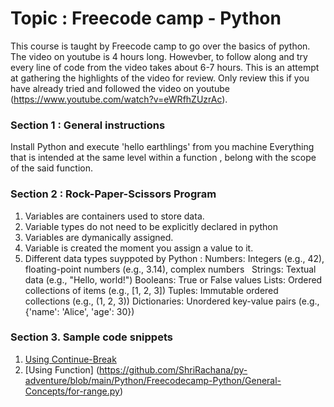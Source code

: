 # Topic : Freecode camp - Python
This course is taught by Freecode camp to go over the basics of python. The video on youtube is 4 hours long. Howevber, to follow along and try every line of code from the video takes about 6-7 hours. This is an attempt at gathering the highlights of the video for review. Only review this if you have already tried and followed the video on youtube (https://www.youtube.com/watch?v=eWRfhZUzrAc).
### Section 1 : General instructions 
Install Python and execute 'hello earthlings' from you machine
Everything that is intended at the same level within a function , belong with the scope of the said function. 
### Section 2 : Rock-Paper-Scissors Program 
1. Variables are containers used to store data.
2. Variable types do not need to be explicitly declared in python
3. Variables are dymanically assigned. 
4. Variable is created the moment you assign a value to it. 
5. Different data types suyppoted by Python : 
    Numbers: Integers (e.g., 42), floating-point numbers (e.g., 3.14), complex numbers   
    Strings: Textual data (e.g., "Hello, world!")
    Booleans: True or False values
    Lists: Ordered collections of items (e.g., [1, 2, 3])
    Tuples: Immutable ordered collections (e.g., (1, 2, 3))
    Dictionaries: Unordered key-value pairs (e.g., {'name': 'Alice', 'age': 30})

### Section 3. Sample code snippets 
1. [Using Continue-Break](https://github.com/ShriRachana/py-adventure/blob/main/Python/Freecodecamp-Python/General-Concepts/continue.py) 
2. [Using Function] (https://github.com/ShriRachana/py-adventure/blob/main/Python/Freecodecamp-Python/General-Concepts/for-range.py)
